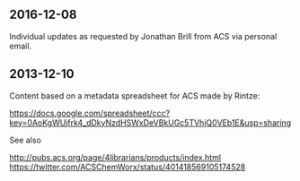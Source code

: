 ## 2016-12-08

Individual updates as requested by Jonathan Brill from ACS via personal email.

## 2013-12-10

Content based on a metadata spreadsheet for ACS made by Rintze:

https://docs.google.com/spreadsheet/ccc?key=0AoKgWUjfrk4_dDkyNzdHSWxDeVBkUGc5TVhjQ0VEb1E&usp=sharing

See also

http://pubs.acs.org/page/4librarians/products/index.html
https://twitter.com/ACSChemWorx/status/401418569105174528
